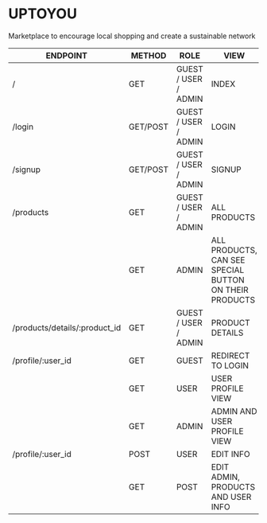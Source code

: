 # UPTOYOU

Marketplace to encourage local shopping and create a sustainable network




| ENDPOINT  | METHOD | ROLE  | VIEW |
| ------------- | ------------- | ------------- | ------------- |
|  / | GET  | GUEST / USER / ADMIN  | INDEX   |
|  /login | GET/POST  | GUEST / USER / ADMIN  | LOGIN   |
|  /signup | GET/POST  | GUEST / USER / ADMIN  | SIGNUP   |
|  /products | GET  | GUEST / USER / ADMIN  | ALL PRODUCTS |
|  | GET  |  ADMIN  | ALL PRODUCTS, CAN SEE SPECIAL BUTTON ON THEIR PRODUCTS   |
|  /products/details/:product_id | GET  | GUEST / USER / ADMIN  | PRODUCT DETAILS   |
|  /profile/:user_id | GET  | GUEST  | REDIRECT TO LOGIN  |
|   | GET  | USER  | USER PROFILE VIEW |
|  | GET  | ADMIN  | ADMIN AND USER PROFILE VIEW |
|  /profile/:user_id | POST  | USER  | EDIT INFO  |
|  | GET  | POST  | EDIT ADMIN, PRODUCTS AND USER INFO |

